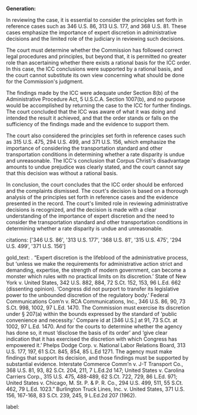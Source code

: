 **Generation:**


In reviewing the case, it is essential to consider the principles set forth in reference cases such as 346 U.S. 86, 313 U.S. 177, and 368 U.S. 81. These cases emphasize the importance of expert discretion in administrative decisions and the limited role of the judiciary in reviewing such decisions.

The court must determine whether the Commission has followed correct legal procedures and principles, but beyond that, it is permitted no greater role than ascertaining whether there exists a rational basis for the ICC order. In this case, the ICC conclusions were supported by a rational basis, and the court cannot substitute its own view concerning what should be done for the Commission's judgment.

The findings made by the ICC were adequate under Section 8(b) of the Administrative Procedure Act, 5 U.S.C.A. Section 1007(b), and no purpose would be accomplished by returning the case to the ICC for further findings. The court concluded that the ICC was aware of what it was doing and intended the result it achieved, and that the order stands or falls on the sufficiency of the findings made and the evidence to support them.

The court also considered the principles set forth in reference cases such as 315 U.S. 475, 294 U.S. 499, and 371 U.S. 156, which emphasize the importance of considering the transportation standard and other transportation conditions in determining whether a rate disparity is undue and unreasonable. The ICC's conclusion that Corpus Christi's disadvantage amounts to undue prejudice was clearly stated, and the court cannot say that this decision was without a rational basis.

In conclusion, the court concludes that the ICC order should be enforced and the complaints dismissed. The court's decision is based on a thorough analysis of the principles set forth in reference cases and the evidence presented in the record. The court's limited role in reviewing administrative decisions is recognized, and the decision is made with a clear understanding of the importance of expert discretion and the need to consider the transportation standard and other transportation conditions in determining whether a rate disparity is undue and unreasonable. 

citations: ['346 U.S. 86', '313 U.S. 177', '368 U.S. 81', '315 U.S. 475', '294 U.S. 499', '371 U.S. 156']

gold_text: . “Expert discretion is the lifeblood of the administrative process, but ‘unless we make the requirements for administrative action strict and demanding, expertise, the strength of modern government, can become a monster which rules with no practical limits on its discretion.’ State of New York v. United States, 342 U.S. 882, 884, 72 S.Ct. 152, 153, 96 L.Ed. 662 (dissenting opinion). ‘Congress did not purport to transfer its legislative power to the unbounded discretion of the regulatory body.’ Federal Communications Com’n v. RCA Communications, Inc., 346 U.S. 86, 90, 73 S.Ct. 998, 1002, 97 L.Ed. 1470. The Commission must exercise its discretion under § 207(a) within the bounds expressed by the standard of ‘public convenience and necessity.’ Compare id at [346 U.S.] at 91, 73 S.Ct. at 1002, 97 L.Ed. 1470. And for the courts to determine whether the agency has done so, it must ‘disclose the basis of its order’ and ‘give clear indication that it has exercised the discretion with which Congress has empowered it.’ Phelps Dodge Corp. v. National Labor Relations Board, 313 U.S. 177, 197, 61 S.Ct. 845, 854, 85 L.Ed 1271. The agency must make findings that support its decision, and those findings must be supported by substantial evidence. Interstate Commerce Comm’n v. J-T Transport Co., 368 U.S. 81, 93, 82 S.Ct. 204, 211, 7 L.Ed.2d 147; United States v. Carolina Carriers Corp., 315 U.S. 475, 488-489, 62 S.Ct. 722, 729, 86 L.Ed. 971; United States v. Chicago, M. St. P. & P. R. Co., 294 U.S. 499, 511, 55 S.Ct. 462, 79 L.Ed. 1023.” Burlington Truck Lines, Inc. v. United States, 371 U.S. 156, 167-168, 83 S.Ct. 239, 245, 9 L.Ed.2d 207 (1962).

label: 